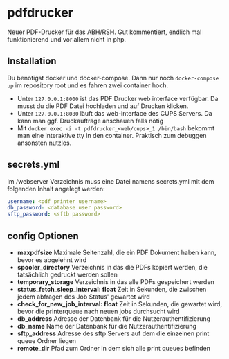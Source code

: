 # pdfdrucker
Neuer PDF-Drucker für das ABH/RSH. Gut kommentiert, endlich mal funktionierend und vor allem nicht in php.

## Installation
Du benötigst docker und docker-compose. 
Dann nur noch ``docker-compose up`` im repository root und es fahren zwei container hoch. 
- Unter ``127.0.0.1:8000`` ist das PDF Drucker web interface verfügbar. Da musst du die PDF 
Datei hochladen und auf Drucken klicken.
- Unter ``127.0.0.1:8080`` läuft das web-interface des CUPS Servers. Da kann man ggf. Druckaufträge
anschauen falls nötig
- Mit  ``docker exec -i -t pdfdrucker_<web/cups>_1 /bin/bash`` bekommt man eine interaktive
tty in den container. Praktisch zum debuggen ansonsten nutzlos.
  
## secrets.yml
Im /webserver Verzeichnis muss eine Datei namens secrets.yml mit dem folgenden Inhalt angelegt werden:
```yaml
username: <pdf printer username>
db_password: <database user password>
sftp_password: <sftb password>
```

## config Optionen
- **maxpdfsize** Maximale Seitenzahl, die ein PDF Dokument haben kann, bevor es abgelehnt wird
- **spooler_directory** Verzeichnis in das die PDFs kopiert werden, die tatsächlich gedruckt werden sollen
- **temporary_storage** Verzeichnis in das alle PDFs gespeichert werden
- **status_fetch_sleep_interval: float** Zeit in Sekunden, die zwischen jedem abfragen des Job Status' gewartet wird 
- **check_for_new_job_interval: float** Zeit in Sekunden, die gewartet wird, bevor die printerqueue nach neuen jobs durchsucht wird
- **db_address** Adresse der Datenbank für die Nutzerauthentifizierung
- **db_name** Name der Datenbank für die Nutzerauthentifizierung
- **sftp_address** Adresse des sftp Servers auf dem die einzelnen print queue Ordner liegen
- **remote_dir** Pfad zum Ordner in dem sich alle print queues befinden